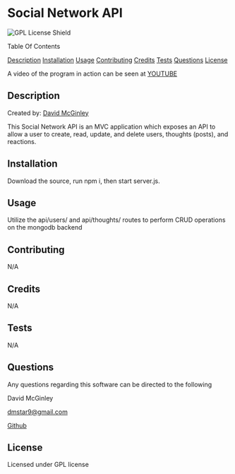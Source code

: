 # Social Network API
![GPL License Shield](https://img.shields.io/badge/license-GPL-blue)

Table Of Contents

[Description](#Description)
[Installation](#Installation)
[Usage](#Usage)
[Contributing](#Contributing)
[Credits](#Credits)
[Tests](#Tests)
[Questions](#Questions)
[License](#License)

A video of the program in action can be seen at [YOUTUBE](https://www.youtube.com/watch?v=XAi3dIwRovI)

## Description
Created by: [David McGinley](https://github.com/Hadrin)

This Social Network API is an MVC application which exposes an API to allow a user to create, read, update, and delete users, thoughts (posts), and reactions.

## Installation
Download the source, run npm i, then start server.js.

## Usage
Utilize the api/users/ and api/thoughts/ routes to perform CRUD operations on the mongodb backend

## Contributing
N/A

## Credits
N/A

## Tests
N/A

## Questions
Any questions regarding this software can be directed to the following

David McGinley

[dmstar9@gmail.com](mailto:dmstar9@gmail.com)

[Github](Hadrin)

## License
Licensed under GPL license
